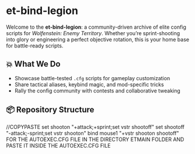 # et-bind-legion

Welcome to the **et-bind-legion**: a community-driven archive of elite config scripts for *Wolfenstein: Enemy Territory*. Whether you’re sprint-shooting into glory or engineering a perfect objective rotation, this is your home base for battle-ready scripts.

## 💥 What We Do
- Showcase battle-tested `.cfg` scripts for gameplay customization
- Share tactical aliases, keybind magic, and mod-specific tricks
- Rally the config community with contests and collaborative tweaking

## 📦 Repository Structure
//COPYPASTE set shooton "+attack;+sprint;set vstr shootoff"
set shootoff "-attack;-sprint;set vstr shooton"
bind mouse1 "+vstr shooton shootoff" FOR THE AUTOEXEC.CFG FILE IN THE DIRECTORY ETMAIN FOLDER AND PASTE IT INSIDE THE AUTOEXEC.CFG FILE
